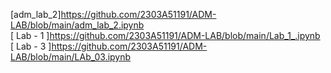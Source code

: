 [adm_lab_2]https://github.com/2303A51191/ADM-LAB/blob/main/adm_lab_2.ipynb              
[ Lab - 1 ]https://github.com/2303A51191/ADM-LAB/blob/main/Lab_1_.ipynb
[ Lab - 3 ]https://github.com/2303A51191/ADM-LAB/blob/main/LAb_03.ipynb
